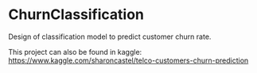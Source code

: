 # ChurnClassification
Design of classification model to predict customer churn rate. 

This project can also be found in kaggle: 
https://www.kaggle.com/sharoncastel/telco-customers-churn-prediction

